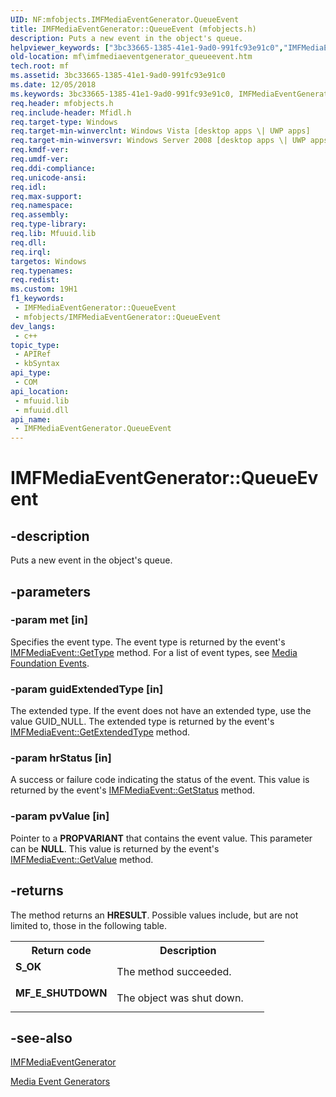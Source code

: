 ```yaml
---
UID: NF:mfobjects.IMFMediaEventGenerator.QueueEvent
title: IMFMediaEventGenerator::QueueEvent (mfobjects.h)
description: Puts a new event in the object's queue.
helpviewer_keywords: ["3bc33665-1385-41e1-9ad0-991fc93e91c0","IMFMediaEventGenerator interface [Media Foundation]","QueueEvent method","IMFMediaEventGenerator.QueueEvent","IMFMediaEventGenerator::QueueEvent","QueueEvent","QueueEvent method [Media Foundation]","QueueEvent method [Media Foundation]","IMFMediaEventGenerator interface","mf.imfmediaeventgenerator_queueevent","mfobjects/IMFMediaEventGenerator::QueueEvent"]
old-location: mf\imfmediaeventgenerator_queueevent.htm
tech.root: mf
ms.assetid: 3bc33665-1385-41e1-9ad0-991fc93e91c0
ms.date: 12/05/2018
ms.keywords: 3bc33665-1385-41e1-9ad0-991fc93e91c0, IMFMediaEventGenerator interface [Media Foundation],QueueEvent method, IMFMediaEventGenerator.QueueEvent, IMFMediaEventGenerator::QueueEvent, QueueEvent, QueueEvent method [Media Foundation], QueueEvent method [Media Foundation],IMFMediaEventGenerator interface, mf.imfmediaeventgenerator_queueevent, mfobjects/IMFMediaEventGenerator::QueueEvent
req.header: mfobjects.h
req.include-header: Mfidl.h
req.target-type: Windows
req.target-min-winverclnt: Windows Vista [desktop apps \| UWP apps]
req.target-min-winversvr: Windows Server 2008 [desktop apps \| UWP apps]
req.kmdf-ver: 
req.umdf-ver: 
req.ddi-compliance: 
req.unicode-ansi: 
req.idl: 
req.max-support: 
req.namespace: 
req.assembly: 
req.type-library: 
req.lib: Mfuuid.lib
req.dll: 
req.irql: 
targetos: Windows
req.typenames: 
req.redist: 
ms.custom: 19H1
f1_keywords:
 - IMFMediaEventGenerator::QueueEvent
 - mfobjects/IMFMediaEventGenerator::QueueEvent
dev_langs:
 - c++
topic_type:
 - APIRef
 - kbSyntax
api_type:
 - COM
api_location:
 - mfuuid.lib
 - mfuuid.dll
api_name:
 - IMFMediaEventGenerator.QueueEvent
---
```


# IMFMediaEventGenerator::QueueEvent


## -description

Puts a new event in the object's queue.

## -parameters

### -param met [in]

Specifies the event type. The event type is returned by the event's <a href="https://docs.microsoft.com/windows/desktop/api/mfobjects/nf-mfobjects-imfmediaevent-gettype">IMFMediaEvent::GetType</a> method. For a list of event types, see <a href="https://docs.microsoft.com/windows/desktop/medfound/media-foundation-events">Media Foundation Events</a>.

### -param guidExtendedType [in]

The extended type. If the event does not have an extended type, use the value GUID_NULL. The extended type is returned by the event's <a href="https://docs.microsoft.com/windows/desktop/api/mfobjects/nf-mfobjects-imfmediaevent-getextendedtype">IMFMediaEvent::GetExtendedType</a> method.

### -param hrStatus [in]

A success or failure code indicating the status of the event. This value is returned by the event's <a href="https://docs.microsoft.com/windows/desktop/api/mfobjects/nf-mfobjects-imfmediaevent-getstatus">IMFMediaEvent::GetStatus</a> method.

### -param pvValue [in]

Pointer to a <b>PROPVARIANT</b> that contains the event value. This parameter can be <b>NULL</b>. This value is returned by the event's <a href="https://docs.microsoft.com/windows/desktop/api/mfobjects/nf-mfobjects-imfmediaevent-getvalue">IMFMediaEvent::GetValue</a> method.

## -returns

The method returns an <b>HRESULT</b>. Possible values include, but are not limited to, those in the following table.

<table>
<tr>
<th>Return code</th>
<th>Description</th>
</tr>
<tr>
<td width="40%">
<dl>
<dt><b>S_OK</b></dt>
</dl>
</td>
<td width="60%">
The method succeeded.

</td>
</tr>
<tr>
<td width="40%">
<dl>
<dt><b>MF_E_SHUTDOWN</b></dt>
</dl>
</td>
<td width="60%">
The object was shut down.

</td>
</tr>
</table>

## -see-also

<a href="https://docs.microsoft.com/windows/desktop/api/mfobjects/nn-mfobjects-imfmediaeventgenerator">IMFMediaEventGenerator</a>



<a href="https://docs.microsoft.com/windows/desktop/medfound/media-event-generators">Media Event Generators</a>

